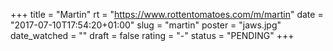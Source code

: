 +++
title = "Martin"
rt = "https://www.rottentomatoes.com/m/martin"
date = "2017-07-10T17:54:20+01:00"
slug = "martin"
poster = "jaws.jpg"
date_watched = ""
draft = false
rating = "-"
status = "PENDING"
+++